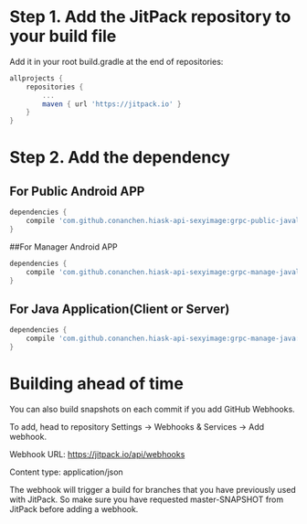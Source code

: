 # Step 1. Add the JitPack repository to your build file
Add it in your root build.gradle at the end of repositories:
```gradle
allprojects {
    repositories {
        ...
        maven { url 'https://jitpack.io' }
    }
}
```
	
# Step 2. Add the dependency
## For Public Android APP

```gradle
dependencies {
    compile 'com.github.conanchen.hiask-api-sexyimage:grpc-public-javalite:1.0.0-SNAPSHOT'
}
```
	
##For Manager Android APP

```gradle
dependencies {
    compile 'com.github.conanchen.hiask-api-sexyimage:grpc-manage-javalite:1.0.0-SNAPSHOT'
}
```
	
## For Java Application(Client or Server)
    
```gradle
dependencies {
    compile 'com.github.conanchen.hiask-api-sexyimage:grpc-manage-java:1.0.0-SNAPSHOT'
}
```
	
# Building ahead of time
You can also build snapshots on each commit if you add GitHub Webhooks.

To add, head to repository Settings -> Webhooks & Services -> Add webhook.

Webhook URL: https://jitpack.io/api/webhooks

Content type: application/json

The webhook will trigger a build for branches that you have previously used with JitPack. So make sure you have requested master-SNAPSHOT from JitPack before adding a webhook.

					